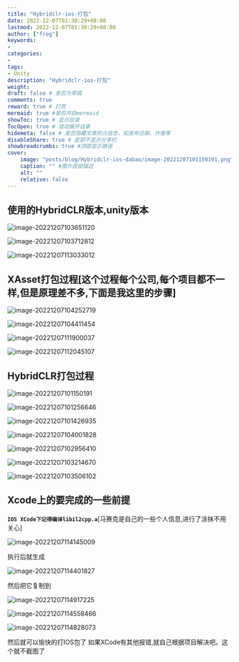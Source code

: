 ```yaml
---
title: "Hybridclr-ios-打包"
date: 2022-12-07T01:30:29+08:00
lastmod: 2022-12-07T01:30:29+08:00
author: ["frog"]
keywords:
-
categories:
- 
tags:
- Unity
description: "Hybridclr-ios-打包"
weight:
draft: false # 是否为草稿
comments: true
reward: true # 打赏
mermaid: true #是否开启mermaid
showToc: true # 显示目录
TocOpen: true # 自动展开目录
hidemeta: false # 是否隐藏文章的元信息，如发布日期、作者等
disableShare: true # 底部不显示分享栏
showbreadcrumbs: true #顶部显示路径
cover:
    image: "posts/blog/Hybridclr-ios-dabao/image-20221207101150191.png" #图片路径例如：posts/tech/123/123.png
    caption: "" #图片底部描述
    alt: ""
    relative: false
---
```



## 使用的HybridCLR版本,unity版本

![image-20221207103651120](image-20221207103651120.png)

![image-20221207103712812](image-20221207103712812.png)

![image-20221207113033012](image-20221207113033012.png)

## XAsset打包过程[这个过程每个公司,每个项目都不一样,但是原理差不多,下面是我这里的步骤]

![image-20221207104252719](image-20221207104252719.png)

![image-20221207104411454](image-20221207104411454.png)

![image-20221207111900037](image-20221207111900037.png)

![image-20221207112045107](image-20221207112045107.png)

## HybridCLR打包过程

![image-20221207101150191](image-20221207101150191.png)

![image-20221207101256646](image-20221207101256646.png)

![image-20221207101426935](image-20221207101426935.png)

![image-20221207104001828](image-20221207104001828.png)

![image-20221207102956410](image-20221207102956410.png)



![image-20221207103214670](image-20221207103214670.png)

![image-20221207103506102](image-20221207103506102.png)

## Xcode上的要完成的一些前提

**`IOS XCode下记得编译libil2cpp.a`**[马赛克是自己的一些个人信息,进行了涂抹不用关心]

![image-20221207114145009](image-20221207114145009.png)

执行后就生成

![image-20221207114401827](image-20221207114401827.png)

然后把它复制到

![image-20221207114917225](image-20221207114917225.png)

![image-20221207114558466](image-20221207114558466.png)

![image-20221207114828073](image-20221207114828073.png)

然后就可以愉快的打IOS包了 如果XCode有其他报错,就自己根据项目解决吧。这个就不截图了